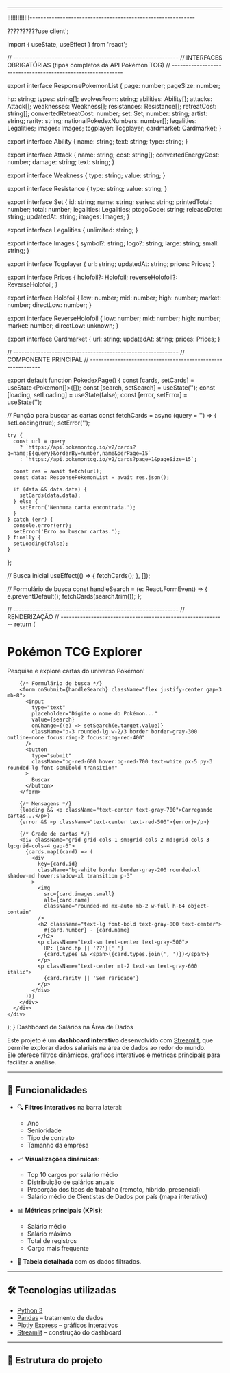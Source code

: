 
------------------------------------------------------------










!!!!!!!!!!!!!------------------------------------------------------------





??????????use client';

import { useState, useEffect } from 'react';

// ------------------------------------------------------------
// INTERFACES OBRIGATÓRIAS (tipos completos da API Pokémon TCG)
// ------------------------------------------------------------

export interface ResponsePokemonList {
  page: number;
  pageSize: number;

  hp: string;
  types: string[];
  evolvesFrom: string;
  abilities: Ability[];
  attacks: Attack[];
  weaknesses: Weakness[];
  resistances: Resistance[];
  retreatCost: string[];
  convertedRetreatCost: number;
  set: Set;
  number: string;
  artist: string;
  rarity: string;
  nationalPokedexNumbers: number[];
  legalities: Legalities;
  images: Images;
  tcgplayer: Tcgplayer;
  cardmarket: Cardmarket;
}

export interface Ability {
  name: string;
  text: string;
  type: string;
}

export interface Attack {
  name: string;
  cost: string[];
  convertedEnergyCost: number;
  damage: string;
  text: string;
}

export interface Weakness {
  type: string;
  value: string;
}

export interface Resistance {
  type: string;
  value: string;
}

export interface Set {
  id: string;
  name: string;
  series: string;
  printedTotal: number;
  total: number;
  legalities: Legalities;
  ptcgoCode: string;
  releaseDate: string;
  updatedAt: string;
  images: Images;
}

export interface Legalities {
  unlimited: string;
}

export interface Images {
  symbol?: string;
  logo?: string;
  large: string;
  small: string;
}

export interface Tcgplayer {
  url: string;
  updatedAt: string;
  prices: Prices;
}

export interface Prices {
  holofoil?: Holofoil;
  reverseHolofoil?: ReverseHolofoil;
}

export interface Holofoil {
  low: number;
  mid: number;
  high: number;
  market: number;
  directLow: number;
}

export interface ReverseHolofoil {
  low: number;
  mid: number;
  high: number;
  market: number;
  directLow: unknown;
}

export interface Cardmarket {
  url: string;
  updatedAt: string;
  prices: Prices;
}

// ------------------------------------------------------------
// COMPONENTE PRINCIPAL
// ------------------------------------------------------------

export default function PokedexPage() {
  const [cards, setCards] = useState<Pokemon[]>([]);
  const [search, setSearch] = useState('');
  const [loading, setLoading] = useState(false);
  const [error, setError] = useState('');

  // Função para buscar as cartas
  const fetchCards = async (query = '') => {
    setLoading(true);
    setError('');

    try {
      const url = query
        ? `https://api.pokemontcg.io/v2/cards?q=name:${query}&orderBy=number,name&perPage=15`
        : `https://api.pokemontcg.io/v2/cards?page=1&pageSize=15`;

      const res = await fetch(url);
      const data: ResponsePokemonList = await res.json();

      if (data && data.data) {
        setCards(data.data);
      } else {
        setError('Nenhuma carta encontrada.');
      }
    } catch (err) {
      console.error(err);
      setError('Erro ao buscar cartas.');
    } finally {
      setLoading(false);
    }
  };

  // Busca inicial
  useEffect(() => {
    fetchCards();
  }, []);

  // Formulário de busca
  const handleSearch = (e: React.FormEvent) => {
    e.preventDefault();
    fetchCards(search.trim());
  };

  // ------------------------------------------------------------
  // RENDERIZAÇÃO
  // ------------------------------------------------------------
  return (
    <div className="min-h-screen flex flex-col items-center justify-start bg-gradient-to-b from-yellow-300 via-orange-400 to-red-500 text-gray-900 p-6">
      <div className="bg-white/90 backdrop-blur-md shadow-xl rounded-2xl p-8 w-full max-w-6xl">
        <h1 className="text-3xl font-bold text-center text-red-600 mb-2">
          Pokémon TCG Explorer
        </h1>
        <p className="text-center text-gray-600 mb-6">
          Pesquise e explore cartas do universo Pokémon!
        </p>

        {/* Formulário de busca */}
        <form onSubmit={handleSearch} className="flex justify-center gap-3 mb-8">
          <input
            type="text"
            placeholder="Digite o nome do Pokémon..."
            value={search}
            onChange={(e) => setSearch(e.target.value)}
            className="p-3 rounded-lg w-2/3 border border-gray-300 outline-none focus:ring-2 focus:ring-red-400"
          />
          <button
            type="submit"
            className="bg-red-600 hover:bg-red-700 text-white px-5 py-3 rounded-lg font-semibold transition"
          >
            Buscar
          </button>
        </form>

        {/* Mensagens */}
        {loading && <p className="text-center text-gray-700">Carregando cartas...</p>}
        {error && <p className="text-center text-red-500">{error}</p>}

        {/* Grade de cartas */}
        <div className="grid grid-cols-1 sm:grid-cols-2 md:grid-cols-3 lg:grid-cols-4 gap-6">
          {cards.map((card) => (
            <div
              key={card.id}
              className="bg-white border border-gray-200 rounded-xl shadow-md hover:shadow-xl transition p-3"
            >
              <img
                src={card.images.small}
                alt={card.name}
                className="rounded-md mx-auto mb-2 w-full h-64 object-contain"
              />
              <h2 className="text-lg font-bold text-gray-800 text-center">
                #{card.number} - {card.name}
              </h2>
              <p className="text-sm text-center text-gray-500">
                HP: {card.hp || '??'}{' '}
                {card.types && <span>({card.types.join(', ')})</span>}
              </p>
              <p className="text-center mt-2 text-sm text-gray-600 italic">
                {card.rarity || 'Sem raridade'}
              </p>
            </div>
          ))}
        </div>
      </div>
    </div>
  );
} Dashboard de Salários na Área de Dados

Este projeto é um **dashboard interativo** desenvolvido com [Streamlit](https://streamlit.io/), que permite explorar dados salariais na área de dados ao redor do mundo.  
Ele oferece filtros dinâmicos, gráficos interativos e métricas principais para facilitar a análise.

---

## 🚀 Funcionalidades

- 🔍 **Filtros interativos** na barra lateral:
  - Ano
  - Senioridade
  - Tipo de contrato
  - Tamanho da empresa  

- 📈 **Visualizações dinâmicas**:
  - Top 10 cargos por salário médio
  - Distribuição de salários anuais
  - Proporção dos tipos de trabalho (remoto, híbrido, presencial)
  - Salário médio de Cientistas de Dados por país (mapa interativo)

- 📊 **Métricas principais (KPIs)**:
  - Salário médio
  - Salário máximo
  - Total de registros
  - Cargo mais frequente

- 📑 **Tabela detalhada** com os dados filtrados.

---

## 🛠️ Tecnologias utilizadas

- [Python 3](https://www.python.org/)  
- [Pandas](https://pandas.pydata.org/) – tratamento de dados  
- [Plotly Express](https://plotly.com/python/plotly-express/) – gráficos interativos  
- [Streamlit](https://streamlit.io/) – construção do dashboard  

---

## 📂 Estrutura do projeto

